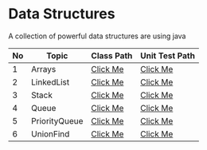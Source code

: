 # Data Structures
A collection of powerful data structures are using java

| No | Topic         | Class Path                                                                                                                 | Unit Test Path                                                                                                             |
|----|---------------|----------------------------------------------------------------------------------------------------------------------------|----------------------------------------------------------------------------------------------------------------------------|
| 1  | Arrays        | [Click Me](https://github.com/mnpsnuwan/datastructures/tree/main/src/main/java/com/mnpsnuwan/datastructures/dynamicarray)  | [Click Me](https://github.com/mnpsnuwan/datastructures/tree/main/src/test/java/com/mnpsnuwan/datastructures/dynamicarray)  |
| 2  | LinkedList    | [Click Me](https://github.com/mnpsnuwan/datastructures/tree/main/src/main/java/com/mnpsnuwan/datastructures/linkedlist)    | [Click Me](https://github.com/mnpsnuwan/datastructures/tree/main/src/test/java/com/mnpsnuwan/datastructures/linkedlist)    |
| 3  | Stack         | [Click Me](https://github.com/mnpsnuwan/datastructures/tree/main/src/main/java/com/mnpsnuwan/datastructures/stack)         | [Click Me](https://github.com/mnpsnuwan/datastructures/tree/main/src/test/java/com/mnpsnuwan/datastructures/stack)         |
| 4  | Queue         | [Click Me](https://github.com/mnpsnuwan/datastructures/tree/main/src/main/java/com/mnpsnuwan/datastructures/queue)         | [Click Me](https://github.com/mnpsnuwan/datastructures/tree/main/src/test/java/com/mnpsnuwan/datastructures/queue)         |
| 5  | PriorityQueue | [Click Me](https://github.com/mnpsnuwan/datastructures/tree/main/src/main/java/com/mnpsnuwan/datastructures/priorityqueue) | [Click Me](https://github.com/mnpsnuwan/datastructures/tree/main/src/test/java/com/mnpsnuwan/datastructures/priorityqueue) |
| 6  | UnionFind     | [Click Me](https://github.com/mnpsnuwan/datastructures/tree/main/src/main/java/com/mnpsnuwan/datastructures/unionfind)     | [Click Me](https://github.com/mnpsnuwan/datastructures/tree/main/src/test/java/com/mnpsnuwan/datastructures/unionfind)     |
